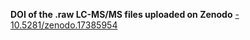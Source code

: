 **DOI of the .raw LC-MS/MS files uploaded on Zenodo**
[- 10.5281/zenodo.17385954
](https://doi.org/10.5281/zenodo.17385954)
